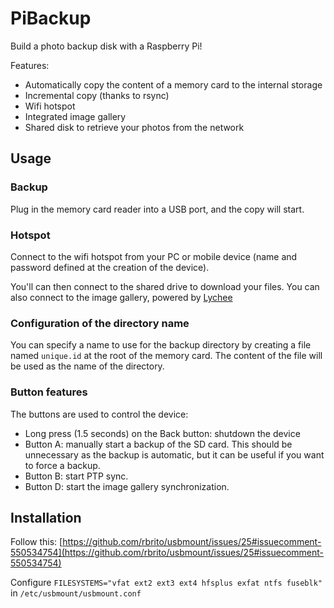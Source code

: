 # PiBackup

Build a photo backup disk with a Raspberry Pi!

Features:
* Automatically copy the content of a memory card to the internal storage
* Incremental copy (thanks to rsync)
* Wifi hotspot
* Integrated image gallery
* Shared disk to retrieve your photos from the network

## Usage

### Backup
Plug in the memory card reader into a USB port, and the copy will start.

### Hotspot
Connect to the wifi hotspot from your PC or mobile device (name and password defined at the creation of the device).

You'll can then connect to the shared drive to download your files.
You can also connect to the image gallery, powered by [Lychee](https://github.com/electerious/Lychee)

### Configuration of the directory name
You can specify a name to use for the backup directory by creating a file named `unique.id` at the root of the memory card. The content of the file will be used as the name of the directory.

### Button features
The buttons are used to control the device:
* Long press (1.5 seconds) on the Back button: shutdown the device
* Button A: manually start a backup of the SD card. This should be unnecessary as the backup is automatic, but it can be useful if you want to force a backup.
* Button B: start PTP sync.
* Button D: start the image gallery synchronization.

## Installation

Follow this: [https://github.com/rbrito/usbmount/issues/25#issuecomment-550534754](https://github.com/rbrito/usbmount/issues/25#issuecomment-550534754)

Configure `FILESYSTEMS="vfat ext2 ext3 ext4 hfsplus exfat ntfs fuseblk"` in `/etc/usbmount/usbmount.conf`